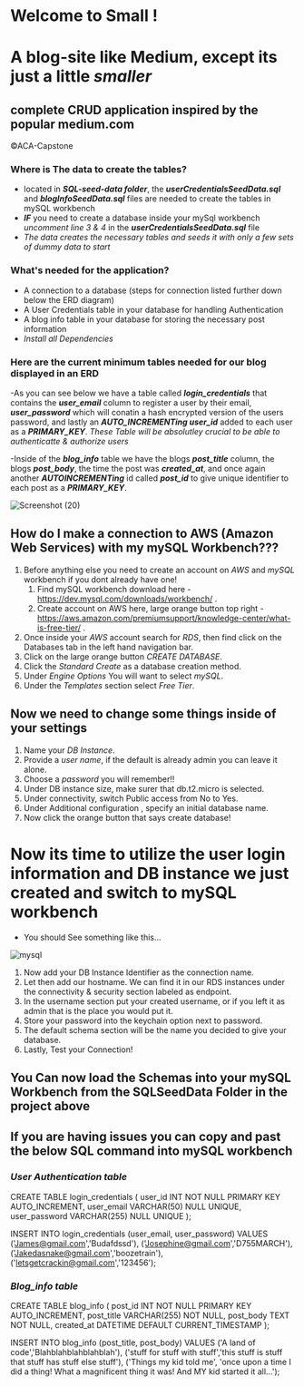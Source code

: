 # **Welcome to Small !** 
# A blog-site like Medium, except its just a little *smaller*
## complete CRUD application inspired by the popular medium.com
©ACA-Capstone

### Where is The data to create the tables?
* located in ***SQL-seed-data folder***, the ***userCredentialsSeedData.sql*** and ***blogInfoSeedData.sql*** files are needed to create the tables in mySQL workbench
* ***IF*** you need to create a database inside your mySql workbench *uncomment line 3 & 4* in the ***userCredentialsSeedData.sql*** file
* *The data creates the necessary tables and seeds it with only a few sets of dummy data to start*


### What's needed for the application?
* A connection to a database (steps for connection listed further down below the ERD diagram)
* A User Credentials table in your database for handling Authentication
* A blog info table in your database for storing the necessary post information
* *Install all Dependencies*

### **Here are the current minimum tables needed for our blog displayed in an ERD**

-As you can see below we have a table called ***login_credentials*** that contains the ***user_email*** column to register a user by their email,
***user_password*** which will conatin a hash encrypted version of the users password, and lastly an ***AUTO_INCREMENTing user_id*** added 
to each user as a ***PRIMARY_KEY***. *These Table will be absolutley crucial to be able to authenticatte & authorize users*

-Inside of the ***blog_info*** table we have the blogs ***post_title*** column, the blogs ***post_body***, the time the post was ***created_at***, and once again another 
***AUTOINCREMENTing*** id called ***post_id*** to give unique identifier to each post as a ***PRIMARY_KEY***.


![Screenshot (20)](https://user-images.githubusercontent.com/90695804/159587222-a76fe0b9-c7f2-468a-97cb-2d861bf2f1b4.png)



## How do I make a connection to AWS (Amazon Web Services) with my mySQL Workbench???

1.  Before anything else you need to create an account on *AWS* and *mySQL* workbench if you dont already have one! 
    1. Find mySQL workbench download here - https://dev.mysql.com/downloads/workbench/ .
    2. Create account on AWS here, large orange button top right - https://aws.amazon.com/premiumsupport/knowledge-center/what-is-free-tier/ .
2. Once inside your *AWS* account search for *RDS*, then find click on the Databases tab in the left hand navigation bar.
3. Click on the large orange button *CREATE DATABASE*.
4. Click the *Standard Create* as a database creation method.
5. Under *Engine Options* You will want to select *mySQL*.
6. Under the *Templates* section select *Free Tier*.

## Now we need to change some things inside of your settings

1. Name your *DB Instance*.
2. Provide a *user name*, if the default is already admin you can leave it alone.
3. Choose a *password* you will remember!!
4. Under DB instance size, make surer that db.t2.micro is selected.
5. Under connectivity, switch Public access from No to Yes.
6. Under Additional configuration , specify an initial database name. 
7. Now click the orange button that says create database!

# Now its time to utilize the user login information and DB instance we just created and switch to mySQL workbench
* You should See something like this...

![mysql](https://user-images.githubusercontent.com/90695804/159941618-23f7eaff-9a29-44a8-9b63-ac48a44be084.png)

1. Now add your DB Instance Identifier as the connection name.
2. Let then add our hostname. We can find it in our RDS instances under the connectivity & security section labeled as endpoint.
3. In the username section put your created username, or if you left it as admin that is the place you would put it.
4. Store your password into the keychain option next to password.
5. The default schema section will be the name you decided to give your database.
6. Lastly, Test your Connection!


## You Can now load the Schemas into your mySQL Workbench from the SQLSeedData Folder in the project above
## If you are having issues you can copy and past the below SQL command into mySQL workbench

### ***User Authentication table***


CREATE TABLE login_credentials (
    user_id INT NOT NULL PRIMARY KEY AUTO_INCREMENT,
    user_email VARCHAR(50) NULL UNIQUE,
    user_password VARCHAR(255) NULL UNIQUE 
    );
    


INSERT INTO login_credentials
	(user_email, user_password)
 VALUES 
  ('James@gmail.com','Budafdssd'),
   ('Josephine@gmail.com','D755MARCH'),
   ('Jakedasnake@gmail.com','boozetrain'),
   ('letsgetcrackin@gmail.com','123456');
   
   
### ***Blog_info table***


CREATE TABLE blog_info (
    post_id INT NOT NULL PRIMARY KEY AUTO_INCREMENT,
    post_title VARCHAR(255) NOT NULL,
    post_body TEXT NOT NULL,
    created_at DATETIME DEFAULT CURRENT_TIMESTAMP
    );
    



 INSERT INTO blog_info
	(post_title, post_body)
 VALUES 
  ('A land of code','Blahblahblahblahblah'),
   ('stuff for stuff with stuff','this stuff is stuff that stuff has stuff else stuff'),
   ('Things my kid told me', 'once upon a time I did a thing! What a magnificent thing it was! And MY kid started it all...');















